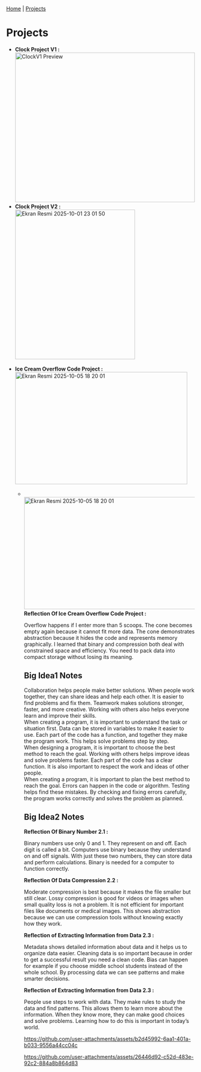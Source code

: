 [Home](README.md) | [Projects](projects.md)

<html>
<body>

  <h1>Projects</h1>

  <section>
    <ul>
<li>
        <strong>Clock Project V1 :</strong> 
        <br>
        <img src="https://github.com/user-attachments/assets/db255f3c-1485-442a-8435-8fd6b0b02a7d" width="480" height="400" alt="ClockV1 Preview">
      </li>
      <li>
        <strong>Clock Project V2 :</strong>
        <br>
        <img width="320" height="400" alt="Ekran Resmi 2025-10-01 23 01 50" src="https://github.com/user-attachments/assets/bf6f6860-cc14-4eab-8f5a-19a224dea1ce" />
      </li>
    </ul>
  </section>

   <section>
    <ul>
<li>
        <strong>Ice Cream Overflow Code Project :</strong> 
        <br>
        <img width="460" height="300" alt="Ekran Resmi 2025-10-05 18 20 01" src="https://github.com/user-attachments/assets/9cd84930-0a7e-49e6-8c10-ac36d41b9188" />
      </li>
    <ul>
<li>
        <br>
        <img width="460" height="300" alt="Ekran Resmi 2025-10-05 18 20 01" src="https://github.com/user-attachments/assets/9bef2b29-e673-4945-8fab-6c202a68bef0" />
      </li>

  <section>
    <strong>Reflection Of Ice Cream Overflow Code Project :</strong>
    <p>
    Overflow happens if I enter more than 5 scoops. The cone becomes empty again because it cannot fit more data. The cone demonstrates abstraction because it hides the code and represents memory graphically. I learned that binary and compression both deal with constrained space and efficiency. You need to pack data into compact storage without losing its meaning.
    </p>
  </section>
 
<h2>Big Idea1 Notes</h2>
 
 <section>
  <section>
      Collaboration helps people make better solutions. When people work together, they can share ideas and help each other. It is easier to find problems and fix them. Teamwork makes solutions stronger, faster, and more creative. Working with others also helps everyone learn and improve their skills.
      <section>
        <section>
When creating a program, it is important to understand the task or situation first. Data can be stored in variables to make it easier to use. Each part of the code has a function, and together they make the program work. This helps solve problems step by step.
  <section>
    <section>
When designing a program, it is important to choose the best method to reach the goal. Working with others helps improve ideas and solve problems faster. Each part of the code has a clear function. It is also important to respect the work and ideas of other people.
  <section>
  <section>
When creating a program, it is important to plan the best method to reach the goal. Errors can happen in the code or algorithm. Testing helps find these mistakes. By checking and fixing errors carefully, the program works correctly and solves the problem as planned.
      <section>
  </section>
 
<h2>Big Idea2 Notes</h2>
 
  <section>
    <strong>Reflection Of Binary Number 2.1 :</strong>
    <p>
    Binary numbers use only 0 and 1. They represent on and off. Each digit is called a bit. Computers use binary because they understand on and off signals. With just these two numbers, they can store data and perform calculations. Binary is needed for a computer to function correctly.
    </p>
  </section>
 
 <section>
    <strong>Reflection Of Data Compression 2.2 :</strong>
    <p>
     Moderate compression is best because it makes the file smaller but still clear. Lossy compression is good for videos or images when small quality loss is not a problem. It is not efficient for important files like documents or medical images. This shows abstraction because we can use compression tools without knowing exactly how they work.
    </p>
  </section>
  
  <section>
    <strong>Reflection of Extracting Information from Data 2.3 :</strong>
    <p>
    Metadata shows detailed information about data and it helps us to organize data easier. Cleaning data is so important because in order to get a successful result you need a clean code. Bias can happen for example if you choose middle school students instead of the whole school. By processing data we can see patterns and make smarter decisions. 
    </p>
  </section>

  <section>
    <strong>Reflection of Extracting Information from Data 2.3 :</strong>
    <p>
      People use steps to work with data. They make rules to study the data and find patterns. This allows them to learn more about the information. When they know more, they can make good choices and solve problems. Learning how to do this is important in today’s world.
    </p>
  </section>
  


https://github.com/user-attachments/assets/b2d45992-6aa1-401a-b033-9556a44cc04c



https://github.com/user-attachments/assets/26446d92-c52d-483e-92c2-884a8b864d83




